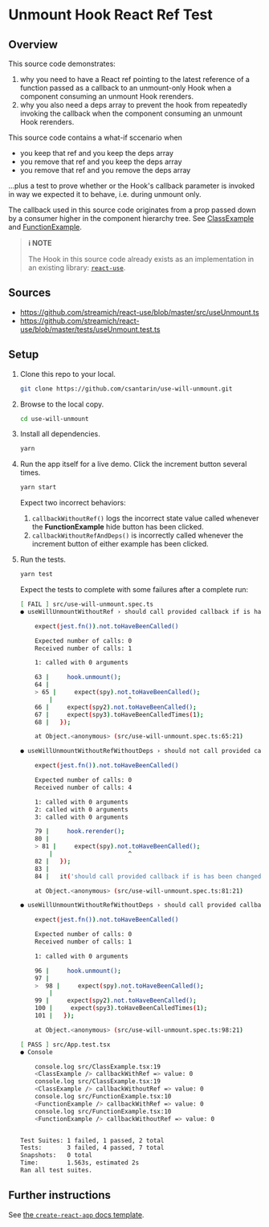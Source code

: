 # Unmount Hook React Ref Test

## Overview
This source code demonstrates:

1. why you need to have a React ref pointing to the latest reference of a function passed as a callback to an unmount-only Hook when a component consuming an unmount Hook rerenders.
2. why you also need a deps array to prevent the hook from repeatedly invoking the callback when the component consuming an unmount Hook rerenders.

This source code contains a what-if sccenario when

- you keep that ref and you keep the deps array
- you remove that ref and you keep the deps array
- you remove that ref and you remove the deps array

...plus a test to prove whether or the Hook's callback parameter is invoked in way we expected it to behave, i.e. during unmount only.

The callback used in this source code originates from a prop passed down by a consumer higher in the component hierarchy tree. See [ClassExample](./src/ClassExample.tsx) and [FunctionExample](src/FunctionExample.tsx).

> **ℹ NOTE**
>
> The Hook in this source code already exists as an implementation in an existing library: [`react-use`](https://www.npmjs.com/package/react-use).

## Sources

- https://github.com/streamich/react-use/blob/master/src/useUnmount.ts
- https://github.com/streamich/react-use/blob/master/tests/useUnmount.test.ts

## Setup

1. Clone this repo to your local.
	```bash
	git clone https://github.com/csantarin/use-will-unmount.git
	```

2. Browse to the local copy.
	```bash
	cd use-will-unmount
	```

3. Install all dependencies.
	```bash
	yarn
	```

4. Run the app itself for a live demo. Click the increment button several times.
	```bash
	yarn start
	```

	Expect two incorrect behaviors:
	1. `callbackWithoutRef()` logs the incorrect state value called whenever the **FunctionExample** hide button has been clicked.
	2. `callbackWithoutRefAndDeps()` is incorrectly called whenever the increment button of either example has been clicked.

5. Run the tests.
	```bash
	yarn test
	```

	Expect the tests to complete with some failures after a complete run:
	```bash
	[ FAIL ] src/use-will-unmount.spec.ts
	● useWillUnmountWithoutRef › should call provided callback if is has been changed

		expect(jest.fn()).not.toHaveBeenCalled()

		Expected number of calls: 0
		Received number of calls: 1

		1: called with 0 arguments

		63 |     hook.unmount();
		64 | 
		> 65 |     expect(spy).not.toHaveBeenCalled();
			|                     ^
		66 |     expect(spy2).not.toHaveBeenCalled();
		67 |     expect(spy3).toHaveBeenCalledTimes(1);
		68 |   });

		at Object.<anonymous> (src/use-will-unmount.spec.ts:65:21)

	● useWillUnmountWithoutRefWithoutDeps › should not call provided callback on re-renders

		expect(jest.fn()).not.toHaveBeenCalled()

		Expected number of calls: 0
		Received number of calls: 4

		1: called with 0 arguments
		2: called with 0 arguments
		3: called with 0 arguments

		79 |     hook.rerender();
		80 | 
		> 81 |     expect(spy).not.toHaveBeenCalled();
			|                     ^
		82 |   });
		83 | 
		84 |   it('should call provided callback if is has been changed', () => {

		at Object.<anonymous> (src/use-will-unmount.spec.ts:81:21)

	● useWillUnmountWithoutRefWithoutDeps › should call provided callback if is has been changed

		expect(jest.fn()).not.toHaveBeenCalled()

		Expected number of calls: 0
		Received number of calls: 1

		1: called with 0 arguments

		96 |     hook.unmount();
		97 | 
		>  98 |     expect(spy).not.toHaveBeenCalled();
			|                     ^
		99 |     expect(spy2).not.toHaveBeenCalled();
		100 |     expect(spy3).toHaveBeenCalledTimes(1);
		101 |   });

		at Object.<anonymous> (src/use-will-unmount.spec.ts:98:21)
	
	[ PASS ] src/App.test.tsx
	● Console

		console.log src/ClassExample.tsx:19
		<ClassExample /> callbackWithRef => value: 0
		console.log src/ClassExample.tsx:19
		<ClassExample /> callbackWithoutRef => value: 0
		console.log src/FunctionExample.tsx:10
		<FunctionExample /> callbackWithRef => value: 0
		console.log src/FunctionExample.tsx:10
		<FunctionExample /> callbackWithoutRef => value: 0


	Test Suites: 1 failed, 1 passed, 2 total
	Tests:       3 failed, 4 passed, 7 total
	Snapshots:   0 total
	Time:        1.563s, estimated 2s
	Ran all test suites.
	```

## Further instructions

See [the `create-react-app` docs template](docs/create-react-app/README.md).
